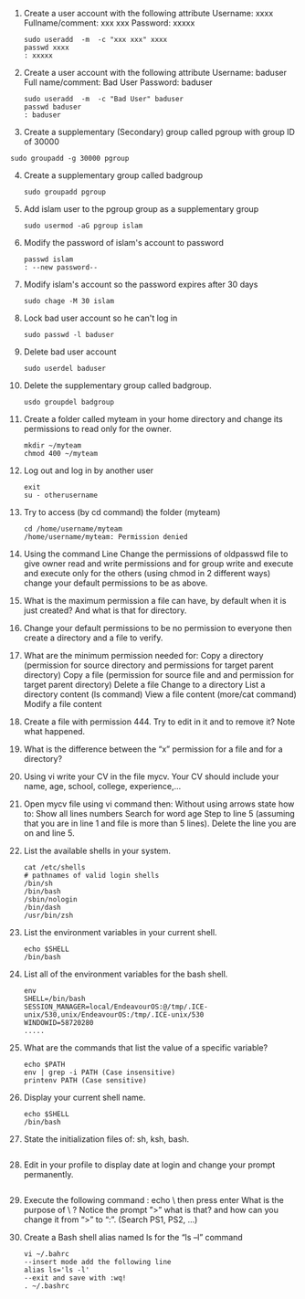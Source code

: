 1. Create a user account with the following attribute
   Username: xxxx
   Fullname/comment: xxx xxx
   Password: xxxxx
   ```
   sudo useradd  -m  -c "xxx xxx" xxxx
   passwd xxxx
   : xxxxx
   ```
2. Create a user account with the following attribute
   Username: baduser
   Full name/comment: Bad User
   Password: baduser
   ```
   sudo useradd  -m  -c "Bad User" baduser
   passwd baduser
   : baduser
   ```
3. Create a supplementary (Secondary) group called pgroup with group ID of 30000

```
sudo groupadd -g 30000 pgroup
```

4. Create a supplementary group called badgroup

   ```
   sudo groupadd pgroup
   ```
5. Add islam user to the pgroup group as a supplementary group

   ```
   sudo usermod -aG pgroup islam
   ```
6. Modify the password of islam's account to password

   ```
   passwd islam
   : --new password--
   ```
7. Modify islam's account so the password expires after 30 days

   ```
   sudo chage -M 30 islam
   ```
8. Lock bad user account so he can't log in

   ```
   sudo passwd -l baduser
   ```
9. Delete bad user account

   ```
   sudo userdel baduser
   ```
10. Delete the supplementary group called badgroup.

    ```
    usdo groupdel badgroup
    ```
11. Create a folder called myteam in your home directory and change its permissions to
    read only for the owner.

    ```
    mkdir ~/myteam
    chmod 400 ~/myteam
    ```
12. Log out and log in by another user

    ```
    exit
    su - otherusername
    ```
13. Try to access (by cd command) the folder (myteam)

    ```
    cd /home/username/myteam
    /home/username/myteam: Permission denied
    ```
14. Using the command Line
    Change the permissions of oldpasswd file to give owner read and write permissions and for group write and execute and execute only for the others (using chmod in 2 different ways)
    change your default permissions to be as above.
15. What is the maximum permission a file can have, by default when it is just created? And what is that for directory.
16. Change your default permissions to be no permission to everyone then create a directory and a file to verify.
17. What are the minimum permission needed for:
    Copy a directory (permission for source directory and permissions for target parent directory)
    Copy a file (permission for source file and and permission for target parent directory)
    Delete a file
    Change to a directory
    List a directory content (ls command)
    View a file content (more/cat command)
    Modify a file content
18. Create a file with permission 444. Try to edit in it and to remove it? Note what happened.
19. What is the difference between the “x” permission for a file and for a directory?
20. Using vi write your CV in the file mycv. Your CV should include your name, age, school, college, experience,...
21. Open mycv file using vi command then: Without using arrows state how to:
    Show all lines numbers
    Search for word age
    Step to line 5 (assuming that you are in line 1 and file is more than 5 lines).
    Delete the line you are on and line 5.
22. List the available shells in your system.

    ```
    cat /etc/shells
    # pathnames of valid login shells
    /bin/sh
    /bin/bash
    /sbin/nologin
    /bin/dash
    /usr/bin/zsh
    ```
23. List the environment variables in your current shell.

    ```
    echo $SHELL
    /bin/bash
    ```
24. List all of the environment variables for the bash shell.

    ```
    env
    SHELL=/bin/bash
    SESSION_MANAGER=local/EndeavourOS:@/tmp/.ICE-unix/530,unix/EndeavourOS:/tmp/.ICE-unix/530
    WINDOWID=58720280
    .....
    ```
25. What are the commands that list the value of a specific variable?

    ```
    echo $PATH
    env | grep -i PATH (Case insensitive)
    printenv PATH (Case sensitive)
    ```
26. Display your current shell name.

    ```
    echo $SHELL
    /bin/bash
    ```
27. State the initialization files of: sh, ksh, bash.

    ```

    ```
28. Edit in your profile to display date at login and change your prompt permanently.

    ```

    ```
29. Execute the following command :
    echo \ then press enter
    What is the purpose of \ ?
    Notice the prompt ”>” what is that? and how can you change it from “>” to “:”. (Search PS1, PS2, ...)
30. Create a Bash shell alias named ls for the “ls –l” command

    ```
    vi ~/.bahrc
    --insert mode add the following line
    alias ls='ls -l'
    --exit and save with :wq!
    . ~/.bashrc

    ```
